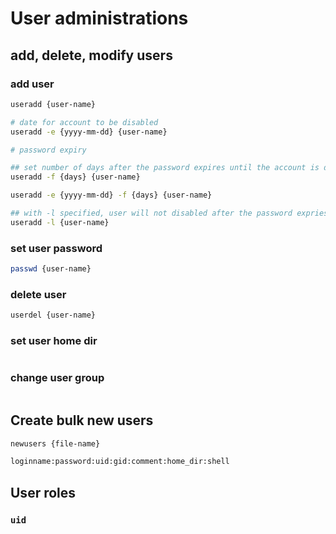 # User administrations

## add, delete, modify users

### add user

```bash
useradd {user-name}

# date for account to be disabled
useradd -e {yyyy-mm-dd} {user-name}

# password expiry

## set number of days after the password expires until the account is disabled
useradd -f {days} {user-name}

useradd -e {yyyy-mm-dd} -f {days} {user-name}

## with -l specified, user will not disabled after the password expries.
useradd -l {user-name}
```

### set user password

```bash
passwd {user-name}
```
### delete user

```bash
userdel {user-name}
```

### set user home dir
```
```

### change user group

```bash

```

## Create bulk new users

```bash
newusers {file-name}
```

```txt
loginname:password:uid:gid:comment:home_dir:shell
```

## User roles

### `uid`